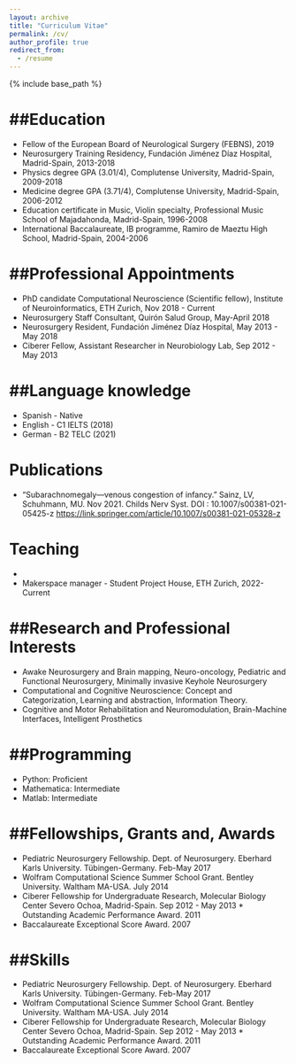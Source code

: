 ```yaml
---
layout: archive
title: "Curriculum Vitae"
permalink: /cv/
author_profile: true
redirect_from:
  - /resume
---
```


{% include base_path %}

##Education
======
* Fellow of the European Board of Neurological Surgery (FEBNS), 2019
* Neurosurgery Training Residency, Fundación Jiménez Díaz Hospital, Madrid-Spain, 2013-2018
* Physics degree GPA (3.01/4), Complutense University, Madrid-Spain, 2009-2018
* Medicine degree GPA (3.71/4), Complutense University, Madrid-Spain, 2006-2012
* Education certificate in Music, Violin specialty, Professional Music School of Majadahonda, Madrid-Spain, 1996-2008
* International Baccalaureate, IB programme, Ramiro de Maeztu High School, Madrid-Spain, 2004-2006

##Professional Appointments
======
* PhD candidate Computational Neuroscience (Scientific fellow), Institute of Neuroinformatics, ETH Zurich, Nov 2018 - Current
* Neurosurgery Staff Consultant, Quirón Salud Group, May-April 2018
* Neurosurgery Resident, Fundación Jiménez Díaz Hospital, May 2013 - May 2018
* Ciberer Fellow, Assistant Researcher in Neurobiology Lab, Sep 2012 - May 2013
  
##Language knowledge
======
* Spanish - Native
* English - C1 IELTS (2018)
* German - B2 TELC (2021)

Publications
======
* “Subarachnomegaly—venous congestion of infancy.” Sainz, LV, Schuhmann, MU. Nov 2021. Childs Nerv Syst. DOI : 10.1007/s00381-021-05425-z
  https://link.springer.com/article/10.1007/s00381-021-05328-z
  
Teaching
======
* 
* Makerspace manager - Student Project House, ETH Zurich, 2022-Current

##Research and Professional Interests
======
* Awake Neurosurgery and Brain mapping, Neuro-oncology, Pediatric and Functional Neurosurgery, Minimally invasive Keyhole Neurosurgery
* Computational and Cognitive Neuroscience: Concept and Categorization, Learning and abstraction, Information Theory.
* Cognitive and Motor Rehabilitation and Neuromodulation, Brain-Machine Interfaces, Intelligent Prosthetics

##Programming
======
* Python: Proficient
* Mathematica: Intermediate
* Matlab: Intermediate

##Fellowships, Grants and, Awards
======
* Pediatric Neurosurgery Fellowship. Dept. of Neurosurgery. Eberhard Karls University. Tübingen-Germany. Feb-May 2017
* Wolfram Computational Science Summer School Grant. Bentley University. Waltham MA-USA. July 2014
* Ciberer Fellowship for Undergraduate Research, Molecular Biology Center Severo Ochoa, Madrid-Spain. Sep 2012 - May 2013                                      * Outstanding Academic Performance Award. 2011		                                       
* Baccalaureate Exceptional Score Award. 2007

##Skills
======
* Pediatric Neurosurgery Fellowship. Dept. of Neurosurgery. Eberhard Karls University. Tübingen-Germany. Feb-May 2017
* Wolfram Computational Science Summer School Grant. Bentley University. Waltham MA-USA. July 2014
* Ciberer Fellowship for Undergraduate Research, Molecular Biology Center Severo Ochoa, Madrid-Spain. Sep 2012 - May 2013                                      * Outstanding Academic Performance Award. 2011		                                       
* Baccalaureate Exceptional Score Award. 2007  
